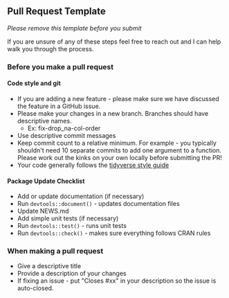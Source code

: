 ## Pull Request Template

*Please remove this template before you submit*

If you are unsure of any of these steps feel free to reach out and I can help walk you through the process.

### Before you make a pull request

#### Code style and git
* If you are adding a new feature - please make sure we have discussed the feature in a GitHub issue.
* Please make your changes in a new branch. Branches should have descriptive names.
  + Ex: fix-drop_na-col-order
* Use descriptive commit messages
* Keep commit count to a relative minimum. For example - you typically shouldn't need 10 separate commits to add one
argument to a function. Please work out the kinks on your own locally before submitting the PR!
* Your code generally follows the [tidyverse style guide](https://style.tidyverse.org)

#### Package Update Checklist
* Add or update documentation (if necessary)
* Run `devtools::document()` - updates documentation files
* Update NEWS.md
* Add simple unit tests (if necessary)
* Run `devtools::test()` - runs unit tests
* Run `devtools::check()` - makes sure everything follows CRAN rules

### When making a pull request
* Give a descriptive title
* Provide a description of your changes
* If fixing an issue - put "Closes #xx" in your description so the issue is auto-closed.
